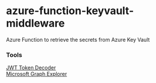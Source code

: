 # azure-function-keyvault-middleware
Azure Function to retrieve the secrets from Azure Key Vault



### Tools

[JWT Token Decoder](https://jwt.ms)  
[Microsoft Graph Explorer](https://developer.microsoft.com/en-us/graph/graph-explorer)
